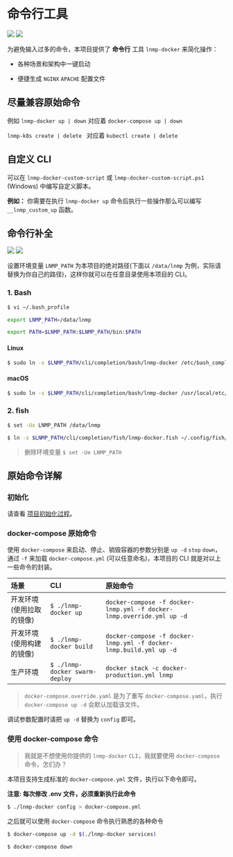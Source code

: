 # 命令行工具

[![](https://img.shields.io/badge/AD-%E8%85%BE%E8%AE%AF%E4%BA%91%E5%AE%B9%E5%99%A8%E6%9C%8D%E5%8A%A1-blue.svg)](https://cloud.tencent.com/redirect.php?redirect=10058&cps_key=3a5255852d5db99dcd5da4c72f05df61) [![](https://img.shields.io/badge/Support-%E8%85%BE%E8%AE%AF%E4%BA%91%E8%87%AA%E5%AA%92%E4%BD%93-brightgreen.svg)](https://cloud.tencent.com/developer/support-plan?invite_code=13vokmlse8afh)

为避免输入过多的命令，本项目提供了 **命令行** 工具 `lnmp-docker` 来简化操作：

* 各种场景和架构中一键启动

* 便捷生成 `NGINX` `APACHE` 配置文件

## 尽量兼容原始命令

例如 `lnmp-docker up | down` 对应着 `docker-compose up | down`

`lnmp-k8s create | delete ` 对应着 `kubectl create | delete`

## 自定义 CLI

可以在 `lnmp-docker-custom-script` 或 `lnmp-docker-custom-script.ps1` (Windows) 中编写自定义脚本。

**例如：** 你需要在执行 `lnmp-docker up` 命令后执行一些操作那么可以编写 `__lnmp_custom_up` 函数。

## 命令行补全

[![](https://img.shields.io/badge/AD-%E8%85%BE%E8%AE%AF%E4%BA%91%E5%AE%B9%E5%99%A8%E6%9C%8D%E5%8A%A1-blue.svg)](https://cloud.tencent.com/redirect.php?redirect=10058&cps_key=3a5255852d5db99dcd5da4c72f05df61) [![](https://img.shields.io/badge/Support-%E8%85%BE%E8%AE%AF%E4%BA%91%E8%87%AA%E5%AA%92%E4%BD%93-brightgreen.svg)](https://cloud.tencent.com/developer/support-plan?invite_code=13vokmlse8afh)

设置环境变量 `LNMP_PATH` 为本项目的绝对路径(下面以 `/data/lnmp` 为例，实际请替换为你自己的路径)，这样你就可以在任意目录使用本项目的 CLI。

### 1. Bash

```bash
$ vi ~/.bash_profile

export LNMP_PATH=/data/lnmp

export PATH=$LNMP_PATH:$LNMP_PATH/bin:$PATH
```

#### Linux

```bash
$ sudo ln -s $LNMP_PATH/cli/completion/bash/lnmp-docker /etc/bash_completion.d/lnmp-docker
```

#### macOS

```bash
$ sudo ln -s $LNMP_PATH/cli/completion/bash/lnmp-docker /usr/local/etc/bash_completion.d/lnmp-docker
```

### 2. fish

```bash
$ set -Ux LNMP_PATH /data/lnmp

$ ln -s $LNMP_PATH/cli/completion/fish/lnmp-docker.fish ~/.config/fish/completions/
```

> 删除环境变量 `$ set -Ue LNMP_PATH`

## 原始命令详解

### 初始化

请查看 [项目初始化过程](init.md)。

### docker-compose 原始命令

使用 `docker-compose` 来启动、停止、销毁容器的参数分别是 `up -d` `stop` `down`，通过 `-f` 来加载 `docker-compose.yml` (可以任意命名)，本项目的 CLI 就是对以上一些命令的封装。

|场景|CLI|原始命令|
|:--|:--|:-|
|开发环境(使用拉取的镜像)  | `$ ./lnmp-docker up`           |`docker-compose -f docker-lnmp.yml -f docker-lnmp.override.yml up -d`                                                            |
|开发环境(使用构建的镜像)  | `$ ./lnmp-docker build`        |`docker-compose -f docker-lnmp.yml -f docker-lnmp.build.yml up -d`         |
|生产环境                 | `$ ./lnmp-docker swarm-deploy` |`docker stack -c docker-production.yml lnmp`                                   |

>`docker-compose.override.yaml` 是为了重写 `docker-compose.yaml`，执行 `docker-compose up -d` 会默认加载该文件。

调试参数配置时请把 `up -d` 替换为 `config` 即可。

### 使用 docker-compose 命令

> 我就是不想使用你提供的 `lnmp-docker` `CLI`，我就要使用 `docker-compose` 命令，怎们办？

本项目支持生成标准的 `docker-compose.yml` 文件，执行以下命令即可。

**注意: 每次修改 .env 文件，必须重新执行此命令**

```bash
$ ./lnmp-docker config > docker-compose.yml
```

之后就可以使用 `docker-compose` 命令执行熟悉的各种命令

```bash
$ docker-compose up -d $(./lnmp-docker services)

$ docker-compose down
```
